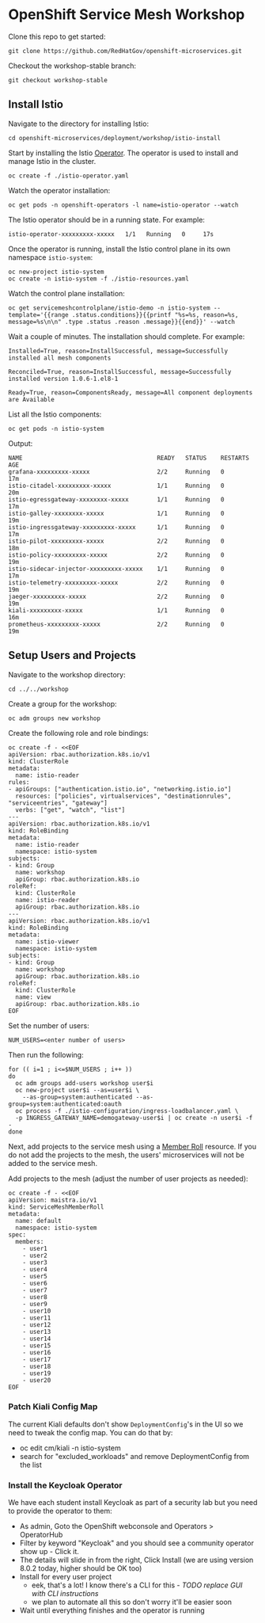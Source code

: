 # OpenShift Service Mesh Workshop

Clone this repo to get started:
```
git clone https://github.com/RedHatGov/openshift-microservices.git
```

Checkout the workshop-stable branch:
```
git checkout workshop-stable
```

## Install Istio
Navigate to the directory for installing Istio:
```
cd openshift-microservices/deployment/workshop/istio-install
```

Start by installing the Istio [Operator][1].  The operator is used to install and manage Istio in the cluster.
```
oc create -f ./istio-operator.yaml
```

Watch the operator installation:
```
oc get pods -n openshift-operators -l name=istio-operator --watch
```

The Istio operator should be in a running state.  For example:
```
istio-operator-xxxxxxxxx-xxxxx   1/1   Running   0     17s
```

Once the operator is running, install the Istio control plane in its own namespace `istio-system`:
```
oc new-project istio-system
oc create -n istio-system -f ./istio-resources.yaml
```

Watch the control plane installation:
```
oc get servicemeshcontrolplane/istio-demo -n istio-system --template='{{range .status.conditions}}{{printf "%s=%s, reason=%s, message=%s\n\n" .type .status .reason .message}}{{end}}' --watch
```

Wait a couple of minutes.  The installation should complete.  For example:

```
Installed=True, reason=InstallSuccessful, message=Successfully installed all mesh components

Reconciled=True, reason=InstallSuccessful, message=Successfully installed version 1.0.6-1.el8-1

Ready=True, reason=ComponentsReady, message=All component deployments are Available

```

List all the Istio components:
```
oc get pods -n istio-system
```

Output:

```
NAME                                      READY   STATUS    RESTARTS   AGE
grafana-xxxxxxxxx-xxxxx                   2/2     Running   0          17m
istio-citadel-xxxxxxxxx-xxxxx             1/1     Running   0          20m
istio-egressgateway-xxxxxxxx-xxxxx        1/1     Running   0          17m
istio-galley-xxxxxxxx-xxxxx               1/1     Running   0          19m
istio-ingressgateway-xxxxxxxxx-xxxxx      1/1     Running   0          17m
istio-pilot-xxxxxxxxx-xxxxx               2/2     Running   0          18m
istio-policy-xxxxxxxxx-xxxxx              2/2     Running   0          19m
istio-sidecar-injector-xxxxxxxxx-xxxxx    1/1     Running   0          17m
istio-telemetry-xxxxxxxxx-xxxxx           2/2     Running   0          19m
jaeger-xxxxxxxxx-xxxxx                    2/2     Running   0          19m
kiali-xxxxxxxxx-xxxxx                     1/1     Running   0          16m
prometheus-xxxxxxxxx-xxxxx                2/2     Running   0          19m
```

## Setup Users and Projects

Navigate to the workshop directory:
```
cd ../../workshop
```

Create a group for the workshop:
```
oc adm groups new workshop
```

Create the following role and role bindings:
```
oc create -f - <<EOF
apiVersion: rbac.authorization.k8s.io/v1
kind: ClusterRole
metadata:
  name: istio-reader
rules:
- apiGroups: ["authentication.istio.io", "networking.istio.io"]
  resources: ["policies", virtualservices", "destinationrules", "serviceentries", "gateway"]
  verbs: ["get", "watch", "list"]
---
apiVersion: rbac.authorization.k8s.io/v1
kind: RoleBinding
metadata:
  name: istio-reader
  namespace: istio-system
subjects:
- kind: Group
  name: workshop
  apiGroup: rbac.authorization.k8s.io
roleRef:
  kind: ClusterRole
  name: istio-reader
  apiGroup: rbac.authorization.k8s.io
---
apiVersion: rbac.authorization.k8s.io/v1
kind: RoleBinding
metadata:
  name: istio-viewer
  namespace: istio-system
subjects:
- kind: Group
  name: workshop
  apiGroup: rbac.authorization.k8s.io
roleRef:
  kind: ClusterRole
  name: view
  apiGroup: rbac.authorization.k8s.io
EOF
```

Set the number of users:
```
NUM_USERS=<enter number of users>
```

Then run the following:
```
for (( i=1 ; i<=$NUM_USERS ; i++ ))
do 
  oc adm groups add-users workshop user$i
  oc new-project user$i --as=user$i \
    --as-group=system:authenticated --as-group=system:authenticated:oauth
  oc process -f ./istio-configuration/ingress-loadbalancer.yaml \
  -p INGRESS_GATEWAY_NAME=demogateway-user$i | oc create -n user$i -f -
done
```

Next, add projects to the service mesh using a [Member Roll][2] resource.  If you do not add the projects to the mesh, the users' microservices will not be added to the service mesh.

Add projects to the mesh (adjust the number of user projects as needed):
```
oc create -f - <<EOF
apiVersion: maistra.io/v1
kind: ServiceMeshMemberRoll
metadata:
  name: default
  namespace: istio-system
spec:
  members:
    - user1
    - user2
    - user3
    - user4
    - user5
    - user6
    - user7
    - user8
    - user9
    - user10
    - user11
    - user12
    - user13
    - user14
    - user15
    - user16
    - user17
    - user18
    - user19
    - user20
EOF
```
### Patch Kiali Config Map
The current Kiali defaults don't show `DeploymentConfig`'s in the UI so we need to tweak the config map. You can do that by:
* oc edit cm/kiali -n istio-system
* search for "excluded_workloads" and remove DeploymentConfig from the list

### Install the Keycloak Operator
We have each student install Keycloak as part of a security lab but you need to provide the operator to them:

* As admin, Goto the OpenShift webconsole and Operators > OperatorHub
* Filter by keyword "Keycloak" and you should see a community operator show up - Click it.
* The details will slide in from the right, Click Install (we are using version 8.0.2 today, higher should be OK too)
* Install for every user project 
  * eek, that's a lot! I know there's a CLI for this - *TODO replace GUI with CLI instructions*
  * we plan to automate all this so don't worry it'll be easier soon
* Wait until everything finishes and the operator is running


[1]: https://www.openshift.com/learn/topics/operators
[2]: https://docs.openshift.com/container-platform/4.1/service_mesh/service_mesh_install/installing-ossm.html#ossm-member-roll_installing-ossm
